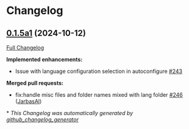 # Changelog

## [0.1.5a1](https://github.com/OpenVoiceOS/OVOS-workshop/tree/0.1.5a1) (2024-10-12)

[Full Changelog](https://github.com/OpenVoiceOS/OVOS-workshop/compare/0.1.4...0.1.5a1)

**Implemented enhancements:**

- Issue with language configuration selection in autoconfigure [\#243](https://github.com/OpenVoiceOS/OVOS-workshop/issues/243)

**Merged pull requests:**

- fix:handle misc files and folder names mixed with lang folder [\#246](https://github.com/OpenVoiceOS/OVOS-workshop/pull/246) ([JarbasAl](https://github.com/JarbasAl))



\* *This Changelog was automatically generated by [github_changelog_generator](https://github.com/github-changelog-generator/github-changelog-generator)*

